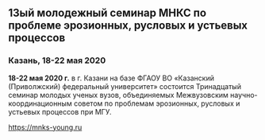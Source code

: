 ## 13ый молодежный семинар МНКС по проблеме эрозионных, русловых и устьевых процессов
### Казань, 18-22 мая 2020
**18-22 мая 2020 г.** в г. Казани на базе ФГАОУ ВО «Казанский (Приволжский) федеральный университет» состоится Тринадцатый семинар молодых ученых вузов, объединяемых Межвузовским научно-координационным советом по проблемам эрозионных, русловых и устьевых процессов при МГУ.

https://mnks-young.ru
